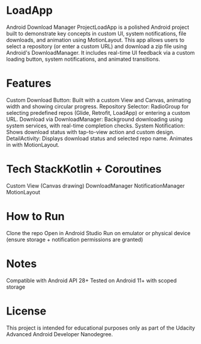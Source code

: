 # LoadApp

Android Download Manager ProjectLoadApp is a polished Android project built to demonstrate key concepts in custom UI, system notifications, file downloads, and animation using MotionLayout. This app allows users to select a repository (or enter a custom URL) and download a zip file using Android's DownloadManager. It includes real-time UI feedback via a custom loading button, system notifications, and animated transitions.

# Features
 Custom Download Button: Built with a custom View and Canvas, animating width and showing circular progress.
 Repository Selector: RadioGroup for selecting predefined repos (Glide, Retrofit, LoadApp) or entering a custom URL.
 Download via DownloadManager: Background downloading using system services, with real-time completion checks.
 System Notification: Shows download status with tap-to-view action and custom design.
 DetailActivity: Displays download status and selected repo name. Animates in with MotionLayout.

# Tech StackKotlin + Coroutines
Custom View (Canvas drawing)
DownloadManager
NotificationManager
MotionLayout

# How to Run
 Clone the repo
 Open in Android Studio
 Run on emulator or physical device (ensure storage + notification permissions are granted)

# Notes
 Compatible with Android API 28+
 Tested on Android 11+ with scoped storage

# License
 This project is intended for educational purposes only as part of the Udacity Advanced Android Developer Nanodegree.